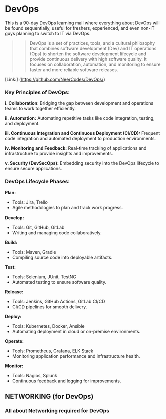 # DevOps
This is a 90-day DevOps learning mail where everything about DevOps will be found sequentially, useful for freshers, experienced, and even non-IT guys planning to switch to IT via DevOps.

>> DevOps is a set of practices, tools, and a cultural philosophy that combines software development (Dev) and IT operations (Ops) to shorten the software development lifecycle and provide continuous delivery with high software quality. It focuses on collaboration, automation, and monitoring to ensure faster and more reliable software releases.

[Link:] (https://github.com/NeerCodes/DevOps/)

### Key Principles of DevOps:
**i. Collaboration**: Bridging the gap between development and operations teams to work together efficiently. 

**ii. Automation:** Automating repetitive tasks like code integration, testing, and deployment.

**iii. Continuous Integration and Continuous Deployment (CI/CD):** Frequent code integration and automated deployment to production environments.

**iv. Monitoring and Feedback:** Real-time tracking of applications and infrastructure to provide insights and improvements.

**v. Security (DevSecOps):** Embedding security into the DevOps lifecycle to ensure secure applications.

### DevOps Lifecycle Phases:
**Plan:**
- Tools: Jira, Trello
- Agile methodologies to plan and track work progress.

**Develop:**
- Tools: Git, GitHub, GitLab
- Writing and managing code collaboratively.


**Build:**
- Tools: Maven, Gradle
- Compiling source code into deployable artifacts.

**Test:**
- Tools: Selenium, JUnit, TestNG
- Automated testing to ensure software quality.

**Release:**
- Tools: Jenkins, GitHub Actions, GitLab CI/CD
- CI/CD pipelines for smooth delivery.


**Deploy:**
- Tools: Kubernetes, Docker, Ansible
- Automating deployment in cloud or on-premise environments.

**Operate:**
- Tools: Prometheus, Grafana, ELK Stack
- Monitoring application performance and infrastructure health.

**Monitor:**
- Tools: Nagios, Splunk
- Continuous feedback and logging for improvements.



## NETWORKING (for DevOps)
### All about Networking required for DevOps
